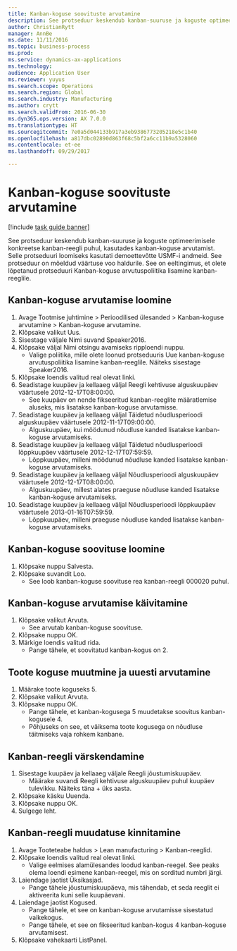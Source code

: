 ```yaml
--- 
title: Kanban-koguse soovituste arvutamine
description: See protseduur keskendub kanban-suuruse ja koguste optimeerimisele konkreetse kanban-reegli puhul, kasutades kanban-koguse arvutamist.
author: ChristianRytt
manager: AnnBe
ms.date: 11/11/2016
ms.topic: business-process
ms.prod: 
ms.service: dynamics-ax-applications
ms.technology: 
audience: Application User
ms.reviewer: yuyus
ms.search.scope: Operations
ms.search.region: Global
ms.search.industry: Manufacturing
ms.author: crytt
ms.search.validFrom: 2016-06-30
ms.dyn365.ops.version: AX 7.0.0
ms.translationtype: HT
ms.sourcegitcommit: 7e0a5d044133b917a3eb9386773205218e5c1b40
ms.openlocfilehash: a817dbc02890d863f68c5bf2a6cc11b9a5328060
ms.contentlocale: et-ee
ms.lasthandoff: 09/29/2017

---
```

# <a name="calculate-kanban-quantity-suggestions"></a>Kanban-koguse soovituste arvutamine

[!include [task guide banner](../../includes/task-guide-banner.md)]

See protseduur keskendub kanban-suuruse ja koguste optimeerimisele konkreetse kanban-reegli puhul, kasutades kanban-koguse arvutamist. Selle protseduuri loomiseks kasutati demoettevõtte USMF-i andmeid. See protseduur on mõeldud väärtuse voo haldurile. See on eeltingimus, et olete lõpetanud protseduuri Kanban-koguse arvutuspoliitika lisamine kanban-reeglile.


## <a name="create-a-kanban-quantity-calculation"></a>Kanban-koguse arvutamise loomine
1. Avage Tootmise juhtimine > Perioodilised ülesanded > Kanban-koguse arvutamine > Kanban-koguse arvutamine.
2. Klõpsake valikut Uus.
3. Sisestage väljale Nimi suvand Speaker2016.
4. Klõpsake väljal Nimi otsingu avamiseks ripploendi nuppu.
    * Valige poliitika, mille olete loonud protseduuris Uue kanban-koguse arvutuspoliitika lisamine kanban-reeglile. Näiteks sisestage Speaker2016.  
5. Klõpsake loendis valitud real olevat linki.
6. Seadistage kuupäev ja kellaaeg väljal Reegli kehtivuse alguskuupäev väärtusele 2012-12-17T08:00:00.
    * See kuupäev on nende fikseeritud kanban-reeglite määratlemise aluseks, mis lisatakse kanban-koguse arvutamisse.  
7. Seadistage kuupäev ja kellaaeg väljal Täidetud nõudlusperioodi alguskuupäev väärtusele 2012-11-17T09:00:00.
    * Alguskuupäev, kui möödunud nõudluse kanded lisatakse kanban-koguse arvutamiseks.  
8. Seadistage kuupäev ja kellaaeg väljal Täidetud nõudlusperioodi lõppkuupäev väärtusele 2012-12-17T07:59:59.
    * Lõppkuupäev, milleni möödunud nõudluse kanded lisatakse kanban-koguse arvutamiseks.  
9. Seadistage kuupäev ja kellaaeg väljal Nõudlusperioodi alguskuupäev väärtusele 2012-12-17T08:00:00.
    * Alguskuupäev, millest alates praeguse nõudluse kanded lisatakse kanban-koguse arvutamiseks.  
10. Seadistage kuupäev ja kellaaeg väljal Nõudlusperioodi lõppkuupäev väärtusele 2013-01-16T07:59:59.
    * Lõppkuupäev, milleni praeguse nõudluse kanded lisatakse kanban-koguse arvutamiseks.  

## <a name="generate-kanban-quantity-proposal"></a>Kanban-koguse soovituse loomine
1. Klõpsake nuppu Salvesta.
2. Klõpsake suvandit Loo.
    * See loob kanban-koguse soovituse rea kanban-reegli 000020 puhul.  

## <a name="run-kanban-quantity-calculation"></a>Kanban-koguse arvutamise käivitamine
1. Klõpsake valikut Arvuta.
    * See arvutab kanban-koguse soovituse.  
2. Klõpsake nuppu OK.
3. Märkige loendis valitud rida.
    * Pange tähele, et soovitatud kanban-kogus on 2.  

## <a name="change-product-quantity-and-calculate-again"></a>Toote koguse muutmine ja uuesti arvutamine
1. Määrake toote koguseks 5.
2. Klõpsake valikut Arvuta.
3. Klõpsake nuppu OK.
    * Pange tähele, et kanban-kogusega 5 muudetakse soovitus kanban-kogusele 4.  
    * Põhjuseks on see, et väiksema toote kogusega on nõudluse täitmiseks vaja rohkem kanbane.  

## <a name="update-kanban-rule"></a>Kanban-reegli värskendamine
1. Sisestage kuupäev ja kellaaeg väljale Reegli jõustumiskuupäev.
    * Määrake suvandi Reegli kehtivuse alguskuupäev puhul kuupäev tulevikku. Näiteks täna + üks aasta.  
2. Klõpsake käsku Uuenda.
3. Klõpsake nuppu OK.
4. Sulgege leht.

## <a name="validate-change-on-kanban-rule"></a>Kanban-reegli muudatuse kinnitamine
1. Avage Tooteteabe haldus > Lean manufacturing > Kanban-reeglid.
2. Klõpsake loendis valitud real olevat linki.
    * Valige eelmises alamülesandes loodud kanban-reegel. See peaks olema loendi esimene kanban-reegel, mis on sorditud numbri järgi.  
3. Laiendage jaotist Üksikasjad.
    * Pange tähele jõustumiskuupäeva, mis tähendab, et seda reeglit ei aktiveerita kuni selle kuupäevani.  
4. Laiendage jaotist Kogused.
    * Pange tähele, et see on kanban-koguse arvutamisse sisestatud vaikekogus.  
    * Pange tähele, et see on fikseeritud kanban-kogus 4 kanban-koguse arvutamisest.  
5. Klõpsake vahekaarti ListPanel.


